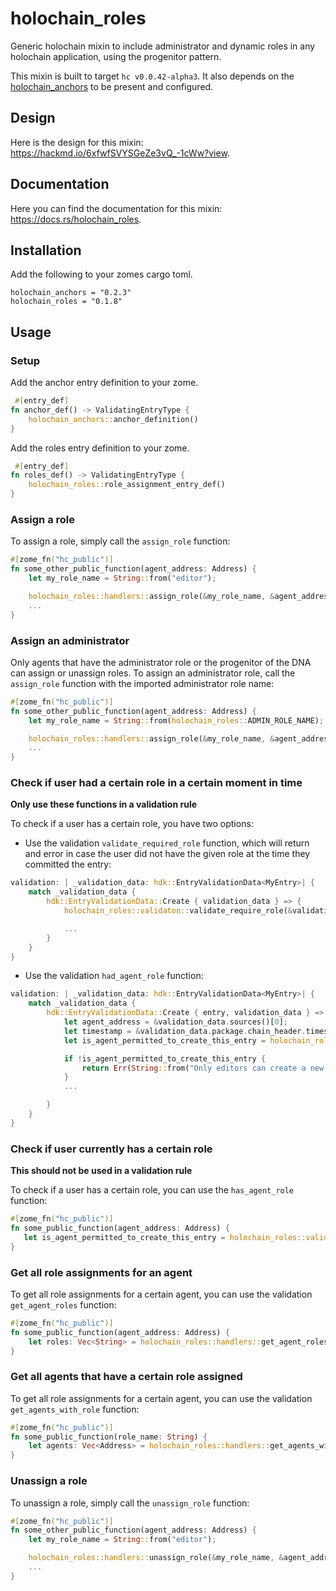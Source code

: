 # holochain_roles

Generic holochain mixin to include administrator and dynamic roles in any holochain application, using the progenitor pattern.

This mixin is built to target `hc v0.0.42-alpha3`. It also depends on the [holochain_anchors](https://github.com/holochain/holochain_anchors) to be present and configured.

## Design

Here is the design for this mixin: https://hackmd.io/6xfwfSVYSGeZe3vQ_-1cWw?view.

## Documentation

Here you can find the documentation for this mixin: https://docs.rs/holochain_roles.

## Installation

Add the following to your zomes cargo toml.

```
holochain_anchors = "0.2.3"
holochain_roles = "0.1.8"
```

## Usage

### Setup

Add the anchor entry definition to your zome.

```rust
 #[entry_def]
fn anchor_def() -> ValidatingEntryType {
    holochain_anchors::anchor_definition()
}
```

Add the roles entry definition to your zome.

```rust
 #[entry_def]
fn roles_def() -> ValidatingEntryType {
    holochain_roles::role_assignment_entry_def()
}
```

### Assign a role

To assign a role, simply call the `assign_role` function:

```rust
#[zome_fn("hc_public")]
fn some_other_public_function(agent_address: Address) {
    let my_role_name = String::from("editor");

    holochain_roles::handlers::assign_role(&my_role_name, &agent_address)?;
    ...
}
```

### Assign an administrator

Only agents that have the administrator role or the progenitor of the DNA can assign or unassign roles.
To assign an administrator role, call the `assign_role` function with the imported administrator role name:

```rust
#[zome_fn("hc_public")]
fn some_other_public_function(agent_address: Address) {
    let my_role_name = String::from(holochain_roles::ADMIN_ROLE_NAME);

    holochain_roles::handlers::assign_role(&my_role_name, &agent_address)?;
    ...
}
```

### Check if user had a certain role in a certain moment in time

**Only use these functions in a validation rule**

To check if a user has a certain role, you have two options:

- Use the validation `validate_required_role` function, which will return and error in case the user did not have the given role at the time they committed the entry:

```rust
validation: | _validation_data: hdk::EntryValidationData<MyEntry>| {
    match _validation_data {
        hdk::EntryValidationData::Create { validation_data } => {
            holochain_roles::validaton::validate_require_role(&validation_data, String::from("editor"))?;

            ...
        }
    }
}
```

- Use the validation `had_agent_role` function:

```rust
validation: | _validation_data: hdk::EntryValidationData<MyEntry>| {
    match _validation_data {
        hdk::EntryValidationData::Create { entry, validation_data } => {
            let agent_address = &validation_data.sources()[0];
            let timestamp = &validation_data.package.chain_header.timestamp();
            let is_agent_permitted_to_create_this_entry = holochain_roles::validaton::had_agent_role(&agent_address, String::from("editor"), timestamp)?;

            if !is_agent_permitted_to_create_this_entry {
                return Err(String::from("Only editors can create a new entry"));
            }
            ...

        }
    }
}
```

### Check if user currently has a certain role

**This should not be used in a validation rule**

To check if a user has a certain role, you can use the `has_agent_role` function:

```rust
#[zome_fn("hc_public")]
fn some_public_function(agent_address: Address) {
   let is_agent_permitted_to_create_this_entry = holochain_roles::validaton::has_agent_role(&agent_address, String::from("editor"))?;
}
```

### Get all role assignments for an agent

To get all role assignments for a certain agent, you can use the validation `get_agent_roles` function:

```rust
#[zome_fn("hc_public")]
fn some_public_function(agent_address: Address) {
    let roles: Vec<String> = holochain_roles::handlers::get_agent_roles(&agent_address)?;
}
```

### Get all agents that have a certain role assigned

To get all role assignments for a certain agent, you can use the validation `get_agents_with_role` function:

```rust
#[zome_fn("hc_public")]
fn some_public_function(role_name: String) {
    let agents: Vec<Address> = holochain_roles::handlers::get_agents_with_role(&role_name)?;
}
```

### Unassign a role

To unassign a role, simply call the `unassign_role` function:

```rust
#[zome_fn("hc_public")]
fn some_other_public_function(agent_address: Address) {
    let my_role_name = String::from("editor");

    holochain_roles::handlers::unassign_role(&my_role_name, &agent_address)?;
    ...
}
```
